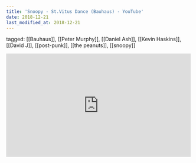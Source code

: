 ```yaml
---
title: 'Snoopy - St.Vitus Dance (Bauhaus) - YouTube'
date: 2018-12-21
last_modified_at: 2018-12-21
---
```

tagged: [[Bauhaus]], [[Peter Murphy]], [[Daniel Ash]], [[Kevin Haskins]], [[David J]], [[post-punk]], [[the peanuts]], [[snoopy]]
<iframe allow="accelerometer; autoplay; clipboard-write; encrypted-media; gyroscope; picture-in-picture" allowfullscreen="" frameborder="0" height="281" id="youtube_iframe" src="https://www.youtube.com/embed/uijtsKFpV0c?feature=oembed&amp;enablejsapi=1&amp;origin=https://safe.txmblr.com&amp;wmode=opaque" width="500"></iframe>